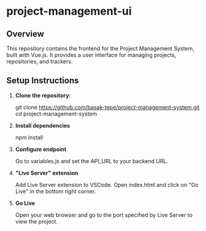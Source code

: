 # project-management-ui


## Overview
This repository contains the frontend for the Project Management System, built with Vue.js. It provides a user interface for managing projects, repositories, and trackers.

## Setup Instructions

1. **Clone the repository:**

   git clone https://github.com/basak-tepe/project-management-system.git
   cd project-management-system

2. **Install dependencies**

   npm install

3. **Configure endpoint**

   Go to variables.js and set the API_URL to your backend URL.

4. **"Live Server" extension**

   Add Live Server extension to VSCode.
   Open index.html and click on "Go Live" in the bottom right corner.

5. **Go Live**

   Open your web browser and go to the port specified by Live Server to view the project.
